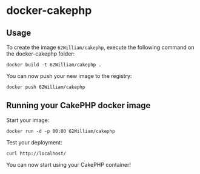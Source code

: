 docker-cakephp
======================

Usage
-----
To create the image `62William/cakephp`, execute the following command on the docker-cakephp folder:

	docker build -t 62William/cakephp .

You can now push your new image to the registry:

	docker push 62William/cakephp


Running your CakePHP docker image
-----------------------------------

Start your image:

	docker run -d -p 80:80 62William/cakephp

Test your deployment:

	curl http://localhost/

You can now start using your CakePHP container!
